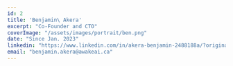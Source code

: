 ```yaml
---
id: 2
title: 'Benjamin\ Akera'
excerpt: "Co-Founder and CTO"
coverImage: "/assets/images/portrait/ben.png"
date: "Since Jan. 2023"
linkedin: "https://www.linkedin.com/in/akera-benjamin-2488188a/?originalSubdomain=ug"
email: "benjamin.akera@awakeai.ca"
---
```

